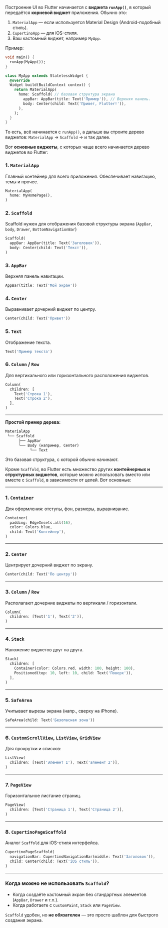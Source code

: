 Построение UI во Flutter начинается с **виджета `runApp()`**, 
в который передаётся **корневой виджет** приложения. Обычно это:

1. `MaterialApp` — если используется Material Design (Android-подобный стиль).
2. `CupertinoApp` — для iOS-стиля.
3. Ваш кастомный виджет, например `MyApp`.

Пример:

```dart
void main() {
  runApp(MyApp());
}

class MyApp extends StatelessWidget {
  @override
  Widget build(BuildContext context) {
    return MaterialApp(
      home: Scaffold( // базовая структура экрана
        appBar: AppBar(title: Text('Пример')), // Верхняя панель.
        body: Center(child: Text('Привет, Flutter!')),
      ),
    );
  }
}
```

То есть, всё начинается с `runApp()`, а дальше вы строите дерево виджетов: `MaterialApp` → `Scaffold` → и так далее.

Вот **основные виджеты**, с которых чаще всего начинается дерево виджетов во Flutter:

### 1. `MaterialApp`

Главный контейнер для всего приложения. Обеспечивает навигацию, темы и прочее.

```dart
MaterialApp(
  home: MyHomePage(),
)
```

### 2. `Scaffold`

Scaffold нужен для отображения базовой структуры экрана (`AppBar`, `body`, `Drawer`, `BottomNavigationBar`)

```dart
Scaffold(
  appBar: AppBar(title: Text('Заголовок')),
  body: Center(child: Text('Текст')),
)
```

### 3. `AppBar`

Верхняя панель навигации.

```dart
AppBar(title: Text('Мой экран'))
```

### 4. `Center`

Выравнивает дочерний виджет по центру.

```dart
Center(child: Text('Привет'))
```

### 5. `Text`

Отображение текста.

```dart
Text('Пример текста')
```

### 6. `Column` / `Row`

Для вертикального или горизонтального расположения виджетов.

```dart
Column(
  children: [
    Text('Строка 1'),
    Text('Строка 2'),
  ],
)
```

---

**Простой пример дерева:**

```dart
MaterialApp
 └── Scaffold
      ├── AppBar
      └── Body (например, Center)
           └── Text
```

Это базовая структура, с которой обычно начинают.


Кроме `Scaffold`, во Flutter есть множество других **контейнерных и структурных виджетов**, которые можно использовать вместо или вместе с `Scaffold`, в зависимости от целей. Вот основные:

---

### **1. `Container`**

Для оформления: отступы, фон, размеры, выравнивание.

```dart
Container(
  padding: EdgeInsets.all(16),
  color: Colors.blue,
  child: Text('Контейнер'),
)
```

---

### **2. `Center`**

Центрирует дочерний виджет по экрану.

```dart
Center(child: Text('По центру'))
```

---

### **3. `Column` / `Row`**

Располагают дочерние виджеты по вертикали / горизонтали.

```dart
Column(
  children: [Text('1'), Text('2')],
)
```

---

### **4. `Stack`**

Наложение виджетов друг на друга.

```dart
Stack(
  children: [
    Container(color: Colors.red, width: 100, height: 100),
    Positioned(top: 10, left: 10, child: Text('Поверх')),
  ],
)
```

---

### **5. `SafeArea`**

Учитывает вырезы экрана (напр., сверху на iPhone).

```dart
SafeArea(child: Text('Безопасная зона'))
```

---

### **6. `CustomScrollView`, `ListView`, `GridView`**

Для прокрутки и списков:

```dart
ListView(
  children: [Text('Элемент 1'), Text('Элемент 2')],
)
```

---

### **7. `PageView`**

Горизонтальное листание страниц.

```dart
PageView(
  children: [Text('Страница 1'), Text('Страница 2')],
)
```

---

### **8. `CupertinoPageScaffold`**

Аналог `Scaffold` для iOS-стиля интерфейса.

```dart
CupertinoPageScaffold(
  navigationBar: CupertinoNavigationBar(middle: Text('Заголовок')),
  child: Center(child: Text('iOS стиль')),
)
```

---

### Когда можно не использовать `Scaffold`?

* Когда создаёте кастомный экран без стандартных элементов (`AppBar`, `Drawer` и т.п.).
* Когда работаете с `CustomPaint`, `Stack` или `PageView`.

`Scaffold` удобен, но **не обязателен** — это просто шаблон для быстрого создания экрана.

